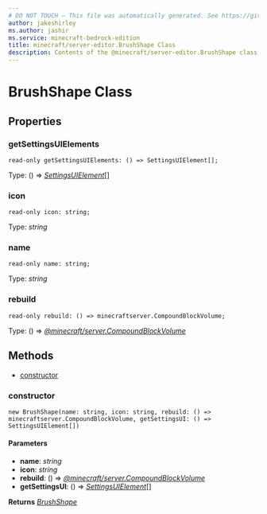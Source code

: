 ```yaml
---
# DO NOT TOUCH — This file was automatically generated. See https://github.com/mojang/minecraftapidocsgenerator to modify descriptions, examples, etc.
author: jakeshirley
ms.author: jashir
ms.service: minecraft-bedrock-edition
title: minecraft/server-editor.BrushShape Class
description: Contents of the @minecraft/server-editor.BrushShape class.
---
```

# BrushShape Class

## Properties

### **getSettingsUIElements**
`read-only getSettingsUIElements: () => SettingsUIElement[];`

Type: () => [*SettingsUIElement*](SettingsUIElement.md)[]

### **icon**
`read-only icon: string;`

Type: *string*

### **name**
`read-only name: string;`

Type: *string*

### **rebuild**
`read-only rebuild: () => minecraftserver.CompoundBlockVolume;`

Type: () => [*@minecraft/server.CompoundBlockVolume*](../../minecraft/server/CompoundBlockVolume.md)

## Methods
- [constructor](#constructor)

### **constructor**
`
new BrushShape(name: string, icon: string, rebuild: () => minecraftserver.CompoundBlockVolume, getSettingsUI: () => SettingsUIElement[])
`

#### **Parameters**
- **name**: *string*
- **icon**: *string*
- **rebuild**: () => [*@minecraft/server.CompoundBlockVolume*](../../minecraft/server/CompoundBlockVolume.md)
- **getSettingsUI**: () => [*SettingsUIElement*](SettingsUIElement.md)[]

**Returns** [*BrushShape*](BrushShape.md)

